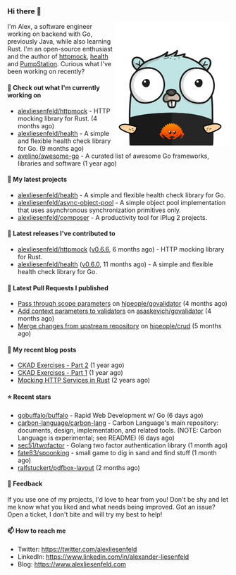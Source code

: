 ### Hi there 👋

<img align="right" src="https://raw.githubusercontent.com/alexliesenfeld/alexliesenfeld/master/assets/gopher.png" width="260">

I'm Alex, a software engineer working on backend with Go, previously Java, while also learning Rust.
I'm an open-source enthusiast and the author of [httpmock](https://github.com/alexliesenfeld/httpmock),
[health](https://github.com/alexliesenfeld/health) and [PumpStation](http://pumpstation-plugin.com). 
Curious what I've been working on recently?

#### 👷 Check out what I'm currently working on

- [alexliesenfeld/httpmock](https://github.com/alexliesenfeld/httpmock) - HTTP mocking library for Rust. (4 months ago)
- [alexliesenfeld/health](https://github.com/alexliesenfeld/health) - A simple and flexible health check library for Go. (9 months ago)
- [avelino/awesome-go](https://github.com/avelino/awesome-go) - A curated list of awesome Go frameworks, libraries and software (1 year ago)

#### 🌱 My latest projects

- [alexliesenfeld/health](https://github.com/alexliesenfeld/health) - A simple and flexible health check library for Go.
- [alexliesenfeld/async-object-pool](https://github.com/alexliesenfeld/async-object-pool) - A simple object pool implementation that uses asynchronous synchronization primitives only. 
- [alexliesenfeld/composer](https://github.com/alexliesenfeld/composer) - A productivity tool for iPlug 2 projects.

#### 🔭 Latest releases I've contributed to

- [alexliesenfeld/httpmock](https://github.com/alexliesenfeld/httpmock) ([v0.6.6](https://github.com/alexliesenfeld/httpmock/releases/tag/v0.6.6), 6 months ago) - HTTP mocking library for Rust.
- [alexliesenfeld/health](https://github.com/alexliesenfeld/health) ([v0.6.0](https://github.com/alexliesenfeld/health/releases/tag/v0.6.0), 11 months ago) - A simple and flexible health check library for Go.

#### 🔨 Latest Pull Requests I published

- [Pass through scope parameters](https://github.com/hipeople/govalidator/pull/4) on [hipeople/govalidator](https://github.com/hipeople/govalidator) (4 months ago)
- [Add context parameters to validators](https://github.com/asaskevich/govalidator/pull/473) on [asaskevich/govalidator](https://github.com/asaskevich/govalidator) (4 months ago)
- [Merge changes from upstream repository](https://github.com/hipeople/crud/pull/2) on [hipeople/crud](https://github.com/hipeople/crud) (5 months ago)

#### 📜 My recent blog posts

- [CKAD Exercises - Part 2](https://www.alexliesenfeld.com/posts/ckad-excercises-2/) (1 year ago)
- [CKAD Exercises - Part 1](https://www.alexliesenfeld.com/posts/ckad-excercises-1/) (1 year ago)
- [Mocking HTTP Services in Rust](https://www.alexliesenfeld.com/posts/mocking-http-services-in-rust/) (2 years ago)

#### ⭐ Recent stars

- [gobuffalo/buffalo](https://github.com/gobuffalo/buffalo) - Rapid Web Development w/ Go (6 days ago)
- [carbon-language/carbon-lang](https://github.com/carbon-language/carbon-lang) - Carbon Language&#39;s main repository: documents, design, implementation, and related tools. (NOTE: Carbon Language is experimental; see README) (6 days ago)
- [sec51/twofactor](https://github.com/sec51/twofactor) - Golang two factor authentication library (1 month ago)
- [fate83/spoonking](https://github.com/fate83/spoonking) - small game to dig in sand and find stuff  (1 month ago)
- [ralfstuckert/pdfbox-layout](https://github.com/ralfstuckert/pdfbox-layout) (2 months ago)

#### 💬 Feedback

If you use one of my projects, I'd love to hear from you! Don't be shy and let me know what you liked
and what needs being improved. Got an issue? Open a ticket, I don't bite and will try my best to help!

#### 📫 How to reach me

- Twitter: https://twitter.com/alexliesenfeld
- LinkedIn: https://www.linkedin.com/in/alexander-liesenfeld
- Blog: https://www.alexliesenfeld.com

